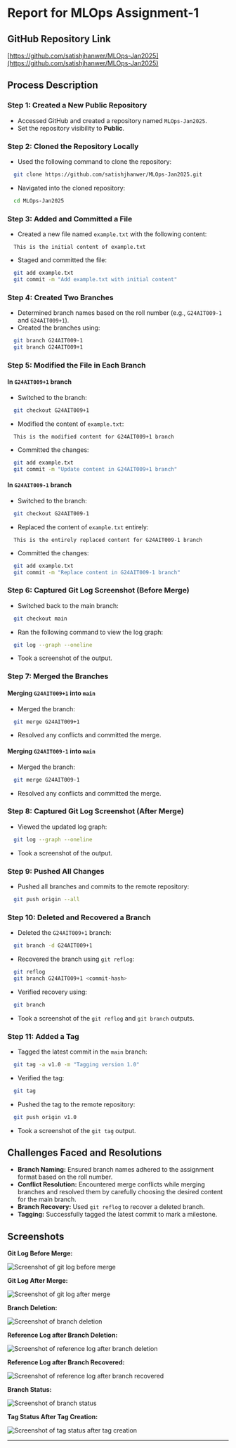 # Report for MLOps Assignment-1

## GitHub Repository Link

[https://github.com/satishjhanwer/MLOps-Jan2025](https://github.com/satishjhanwer/MLOps-Jan2025)

## Process Description

### Step 1: Created a New Public Repository

- Accessed GitHub and created a repository named `MLOps-Jan2025`.
- Set the repository visibility to **Public**.

### Step 2: Cloned the Repository Locally

- Used the following command to clone the repository:

```bash
  git clone https://github.com/satishjhanwer/MLOps-Jan2025.git
```

- Navigated into the cloned repository:

```bash
  cd MLOps-Jan2025
```

### Step 3: Added and Committed a File

- Created a new file named `example.txt` with the following content:

```text
  This is the initial content of example.txt
```

- Staged and committed the file:

```bash
  git add example.txt
  git commit -m "Add example.txt with initial content"
```

### Step 4: Created Two Branches

- Determined branch names based on the roll number (e.g., `G24AIT009-1` and `G24AIT009+1`).
- Created the branches using:

```bash
  git branch G24AIT009-1
  git branch G24AIT009+1
```

### Step 5: Modified the File in Each Branch

#### In `G24AIT009+1` branch

- Switched to the branch:

```bash
  git checkout G24AIT009+1
```

- Modified the content of `example.txt`:

```text
  This is the modified content for G24AIT009+1 branch
```

- Committed the changes:

```bash
  git add example.txt
  git commit -m "Update content in G24AIT009+1 branch"
```

#### In `G24AIT009-1` branch

- Switched to the branch:

```bash
  git checkout G24AIT009-1
```

- Replaced the content of `example.txt` entirely:

```text
  This is the entirely replaced content for G24AIT009-1 branch
```

- Committed the changes:

```bash
  git add example.txt
  git commit -m "Replace content in G24AIT009-1 branch"
```

### Step 6: Captured Git Log Screenshot (Before Merge)

- Switched back to the main branch:

```bash
  git checkout main
```

- Ran the following command to view the log graph:

```bash
  git log --graph --oneline
```

- Took a screenshot of the output.

### Step 7: Merged the Branches

#### Merging `G24AIT009+1` into `main`

- Merged the branch:

```bash
  git merge G24AIT009+1
```

- Resolved any conflicts and committed the merge.

#### Merging `G24AIT009-1` into `main`

- Merged the branch:

```bash
  git merge G24AIT009-1
```

- Resolved any conflicts and committed the merge.

### Step 8: Captured Git Log Screenshot (After Merge)

- Viewed the updated log graph:

```bash
  git log --graph --oneline
```

- Took a screenshot of the output.

### Step 9: Pushed All Changes

- Pushed all branches and commits to the remote repository:

```bash
  git push origin --all
```

### Step 10: Deleted and Recovered a Branch

- Deleted the `G24AIT009+1` branch:

```bash
  git branch -d G24AIT009+1
```

- Recovered the branch using `git reflog`:

```bash
  git reflog
  git branch G24AIT009+1 <commit-hash>
```

- Verified recovery using:

```bash
  git branch
```

- Took a screenshot of the `git reflog` and `git branch` outputs.

### Step 11: Added a Tag

- Tagged the latest commit in the `main` branch:

```bash
  git tag -a v1.0 -m "Tagging version 1.0"
```

- Verified the tag:

```bash
  git tag
```

- Pushed the tag to the remote repository:

```bash
  git push origin v1.0
```

- Took a screenshot of the `git tag` output.

## Challenges Faced and Resolutions

- **Branch Naming:** Ensured branch names adhered to the assignment format based on the roll number.
- **Conflict Resolution:** Encountered merge conflicts while merging branches and resolved them by carefully choosing the desired content for the main branch.
- **Branch Recovery:** Used `git reflog` to recover a deleted branch.
- **Tagging:** Successfully tagged the latest commit to mark a milestone.

## Screenshots

**Git Log Before Merge:**

![Screenshot of git log before merge](./screenshot-before-merge.png)

**Git Log After Merge:**

![Screenshot of git log after merge](./screenshot-after-merge.png)

**Branch Deletion:**

![Screenshot of branch deletion](./screenshot-branch-deletion.png)

**Reference Log after Branch Deletion:**

![Screenshot of reference log after branch deletion](./screenshot-reference-log-branch-deletion.png)

**Reference Log after Branch Recovered:**

![Screenshot of reference log after branch recovered](./screenshot-reference-log-branch-recovered.png)

**Branch Status:**

![Screenshot of branch status](./screenshot-reference-branch-status.png)

**Tag Status After Tag Creation:**

![Screenshot of tag status after tag creation](./screenshot-reference-tag-status.png)

---
